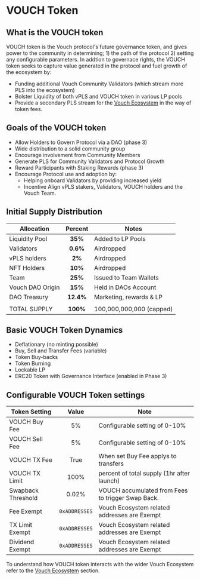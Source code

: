 # VOUCH Token

## What is the VOUCH token

VOUCH token is the Vouch protocol's future governance token, and gives power to the community in determining; 1) the path of the protocol 2) setting any configurable parameters. In addtion to governace rights, the VOUCH token seeks to capture value generated in the protocol and fuel growth of the ecosystem by:
- Funding additional Vouch Community Validators (which stream more PLS into the ecosystem)
- Bolster Liquidity of both vPLS and VOUCH token in various LP pools
- Provide a secondary PLS stream for the [Vouch Ecosystem](/docs/vouch_ecosystem/Ecosystem_Overview.html) in the way of token fees.

## Goals of the VOUCH token

- Allow Holders to Govern Protocol via a DAO (phase 3)
- Wide distribution to a solid community group
- Encourage involvement from Community Members
- Generate PLS for Community Validators and Protocol Growth
- Reward Participants with Staking Rewards (phase 3)
- Encourage Protocol use and adoption by:
  - Helping onboard Validators by providing increased yield
  - Incentive Align vPLS stakers, Validators, VOUCH holders and the Vouch Team.

## Initial Supply Distribution
| Allocation         |  Percent  | Notes                               |
| ------------------ | :-------: | ----------------------------------- |
| Liquidity Pool     |  **35%**  | Added to LP Pools                   |
| Validators         | **0.6%**  | Airdropped                          |
| vPLS holders       |  **2%**   | Airdropped                          |
| NFT Holders        |  **10%**  | Airdropped                          |
| Team               |  **25%**  | Issued to Team Wallets              |
| Vouch DAO Origin   |  **15%**  | Held in DAOs Account                |
| DAO Treasury       | **12.4%** | Marketing, rewards & LP     |
|                    |           |                                     |
| TOTAL SUPPLY       | **100%**  | 100,000,000,000 (capped)            |

## Basic VOUCH Token Dynamics
- Deflationary (no minting possible)
- Buy, Sell and Transfer Fees (variable)
- Token Buy-backs
- Token Burning
- Lockable LP
- ERC20 Token with Governance Interface  (enabled in Phase 3)

## Configurable VOUCH Token settings

| Token Setting      |     Value     | Note                                              |
| ------------------ | :-----------: | ------------------------------------------------- |
| VOUCH Buy Fee      |      5%       | Configurable setting of 0-10%                     |
| VOUCH Sell Fee     |      5%       | Configurable setting of 0-10%                     |
| VOUCH TX Fee       |     True      | When set Buy Fee applys to transfers              |
| VOUCH TX Limit     |     100%      | percent of total supply (1hr after launch)        |
| Swapback Threshold |     0.02%     | VOUCH accumulated from Fees to trigger Swap Back. |
| Fee Exempt         | `0xADDRESSES` | Vouch Ecosystem related addresses are Exempt      |
| TX Limit Exempt    | `0xADDRESSES` | Vouch Ecosystem related addresses are Exempt      |
| Dividend Exempt    | `0xADDRESSES` | Vouch Ecosystem related addresses are Exempt      |


To understand how VOUCH token interacts with the wider Vouch Ecosystem refer to the [Vouch Ecosystem](/docs/vouch_ecosystem/Ecosystem_Overview.html) section.
 
